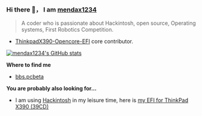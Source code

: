 ### Hi there 👋， I am [mendax1234](https://github.com/mendax1234)

> A coder who is passionate about Hackintosh, open source, Operating systems, First Robotics Competition.

- [ThinkpadX390-Opencore-EFI](https://github.com/mendax1234/ThinkpadX390-Opencore-EFI) core contributor.

[![mendax1234's GitHub stats](https://github-readme-stats.vercel.app/api?username=mendax1234)](https://github.com/anuraghazra/github-readme-stats)

**Where to find me**
- [bbs.pcbeta](http://bbs.pcbeta.com/viewthread-1852139-1-1.html)

**You are probably also looking for...**
- I am using  [Hackintosh](https://en.wikipedia.org/wiki/Hackintosh) in my leisure time, here is [my EFI for ThinkPad X390 (39CD)](https://github.com/mendax1234/ThinkpadX390-Opencore-EFI)
